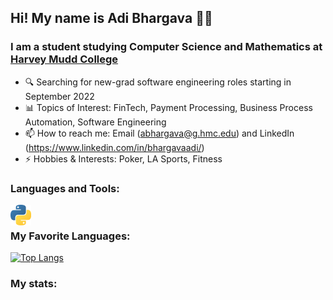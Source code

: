 ## Hi! My name is Adi Bhargava 👋🏾

### I am a student studying Computer Science and Mathematics at [Harvey Mudd College](https://www.hmc.edu)
- 🔍 Searching for new-grad software engineering roles starting in September 2022
- 📊 Topics of Interest: FinTech, Payment Processing, Business Process Automation, Software Engineering
- 📫 How to reach me: Email (abhargava@g.hmc.edu) and LinkedIn (https://www.linkedin.com/in/bhargavaadi/)
- ⚡ Hobbies & Interests: Poker, LA Sports, Fitness

### Languages and Tools:
<img align="left" alt="Python" width="33px" src="https://github.com/DestrosCMC/DestrosCMC/blob/main/assets/logos/python.png"/>
</br>

### My Favorite Languages:
[![Top Langs](https://github-readme-stats.vercel.app/api/top-langs/?username=bhargavaa1&layout=compact)](https://github.com/bhargavaa1/github-readme-stats)


### My stats:
